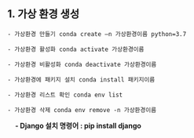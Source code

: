 
## 1. 가상 환경 생성

```
- 가상환경 만들기 conda create –n 가상환경이름 python=3.7
    
- 가상환경 활성화 conda activate 가상환경이름
    
- 가상환경 비활성화 conda deactivate 가상환경이름
    
- 가상환경에 패키지 설치 conda install 패키지이름
    
- 가상환경 리스트 확인 conda env list
    
- 가상환경 삭제 conda env remove -n 가상환경이름
```

    **- Django 설치 명령어 : pip install django**
   